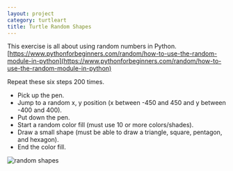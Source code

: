 ```yaml
---
layout: project
category: turtleart
title: Turtle Random Shapes
---
```

This exercise is all about using random numbers in Python. [https://www.pythonforbeginners.com/random/how-to-use-the-random-module-in-python](https://www.pythonforbeginners.com/random/how-to-use-the-random-module-in-python)

Repeat these six steps 200 times.

- Pick up the pen.
- Jump to a random x, y position (x between -450 and 450 and y between -400 and 400).
- Put down the pen.
- Start a random color fill (must use 10 or more colors/shades).
- Draw a small shape (must be able to draw a triangle, square, pentagon, and hexagon).
- End the color fill.

![random shapes](/apcsp/turtleart/randomShapes.jpg)
